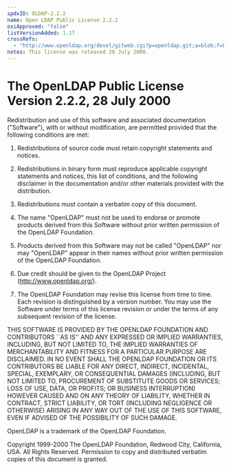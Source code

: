 ```yaml
---
spdxID: OLDAP-2.2.2
name: Open LDAP Public License 2.2.2
osiApproved: "false"
listVersionAdded: 1.17
crossRefs: 
  - "http://www.openldap.org/devel/gitweb.cgi?p=openldap.git;a=blob;f=LICENSE;hb=df2cc1e21eb7c160695f5b7cffd6296c151ba188"
notes: This license was released 28 July 2000.
---
```


# The OpenLDAP Public License Version 2.2.2, 28 July 2000

Redistribution and use of this software and associated documentation ("Software"), with or without modification, are permitted provided that the following conditions are met:

1. Redistributions of source code must retain copyright statements and notices.

2. Redistributions in binary form must reproduce applicable copyright statements and notices, this list of conditions, and the following disclaimer in the documentation and/or other materials provided with the distribution.

3. Redistributions must contain a verbatim copy of this document.

4. The name "OpenLDAP" must not be used to endorse or promote products derived from this Software without prior written permission of the OpenLDAP Foundation.

5. Products derived from this Software may not be called "OpenLDAP" nor may "OpenLDAP" appear in their names without prior written permission of the OpenLDAP Foundation.

6. Due credit should be given to the OpenLDAP Project (http://www.openldap.org/).

7. The OpenLDAP Foundation may revise this license from time to time. Each revision is distinguished by a version number. You may use the Software under terms of this license revision or under the terms of any subsequent revision of the license.

THIS SOFTWARE IS PROVIDED BY THE OPENLDAP FOUNDATION AND CONTRIBUTORS ``AS IS'' AND ANY EXPRESSED OR IMPLIED WARRANTIES, INCLUDING, BUT NOT LIMITED TO, THE IMPLIED WARRANTIES OF MERCHANTABILITY AND FITNESS FOR A PARTICULAR PURPOSE ARE DISCLAIMED. IN NO EVENT SHALL THE OPENLDAP FOUNDATION OR ITS CONTRIBUTORS BE LIABLE FOR ANY DIRECT, INDIRECT, INCIDENTAL, SPECIAL, EXEMPLARY, OR CONSEQUENTIAL DAMAGES (INCLUDING, BUT NOT LIMITED TO, PROCUREMENT OF SUBSTITUTE GOODS OR SERVICES; LOSS OF USE, DATA, OR PROFITS; OR BUSINESS INTERRUPTION) HOWEVER CAUSED AND ON ANY THEORY OF LIABILITY, WHETHER IN CONTRACT, STRICT LIABILITY, OR TORT (INCLUDING NEGLIGENCE OR OTHERWISE) ARISING IN ANY WAY OUT OF THE USE OF THIS SOFTWARE, EVEN IF ADVISED OF THE POSSIBILITY OF SUCH DAMAGE.

OpenLDAP is a trademark of the OpenLDAP Foundation.

Copyright 1999-2000 The OpenLDAP Foundation, Redwood City, California, USA. All Rights Reserved. Permission to copy and distributed verbatim copies of this document is granted.
